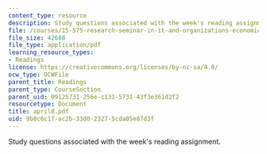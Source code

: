 ```yaml
---
content_type: resource
description: Study questions associated with the week's reading assignment.
file: /courses/15-575-research-seminar-in-it-and-organizations-economic-perspectives-spring-2004/9b8c6c1fac2b33d023275cda05e87d3f_april8.pdf
file_size: 42688
file_type: application/pdf
learning_resource_types:
- Readings
license: https://creativecommons.org/licenses/by-nc-sa/4.0/
ocw_type: OCWFile
parent_title: Readings
parent_type: CourseSection
parent_uid: 09125731-256e-c131-5731-43f3e361d2f2
resourcetype: Document
title: april8.pdf
uid: 9b8c6c1f-ac2b-33d0-2327-5cda05e87d3f
---
```

Study questions associated with the week's reading assignment.